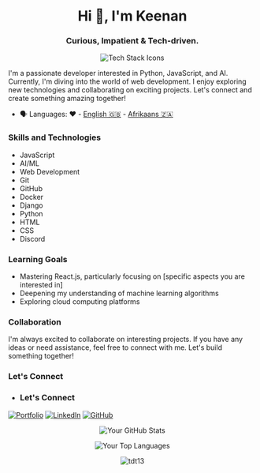 <h1 align="center">Hi 👋, I'm Keenan</h1>
<h3 align="center">Curious, Impatient & Tech-driven.</h3>

<p align="center"><img src="https://skillicons.dev/icons?i=git,github,docker,django,python,html,css,javascript,discord" alt="Tech Stack Icons" /> </p>

I'm a passionate developer interested in Python, JavaScript, and AI. Currently, I'm diving into the world of web development. I enjoy exploring new technologies and collaborating on exciting projects. Let's connect and create something amazing together!

- 🗣 Languages: ❤️ - [English 🇬🇧](https://en.wikipedia.org/wiki/English_language) - [Afrikaans 🇿🇦](https://en.wikipedia.org/wiki/Afrikaans)

### Skills and Technologies

- JavaScript
- AI/ML
- Web Development
- Git
- GitHub
- Docker
- Django
- Python
- HTML
- CSS
- Discord

### Learning Goals

- Mastering React.js, particularly focusing on [specific aspects you are interested in]
- Deepening my understanding of machine learning algorithms
- Exploring cloud computing platforms

### Collaboration

I'm always excited to collaborate on interesting projects. If you have any ideas or need assistance, feel free to connect with me. Let's build something together!

### Let's Connect

- ### Let's Connect

[![Portfolio](https://img.shields.io/badge/Portfolio-%2324292e.svg?&style=for-the-badge&logo=)](https://keeks87.github.io/#about)
[![LinkedIn](https://img.shields.io/badge/LinkedIn-%230077B5.svg?&style=for-the-badge&logo=linkedin&logoColor=white)](https://www.linkedin.com/in/keenan-du-plessis-4a5338b0/)
[![GitHub](https://img.shields.io/badge/GitHub-%23181717.svg?&style=for-the-badge&logo=github&logoColor=white)](https://github.com/keeks87)

<p align="center">
  <img src="https://github-readme-stats.vercel.app/api?username=tdt13&show_icons=true&theme=radical" alt="Your GitHub Stats">
</p>

<p align="center">
  <img src="https://github-readme-stats.vercel.app/api/top-langs/?username=tdt13&layout=compact&theme=radical" alt="Your Top Languages">
</p>

<p align="center"><img align="center" src="https://github-readme-streak-stats.herokuapp.com/?user=tdt13&theme=radical" alt="tdt13" /></p>

<!---
Keeks87/Keeks87 is a ✨ special ✨ repository because its `README.md` (this file) appears on your GitHub profile.
You can click the Preview link to take a look at your changes.
--->
